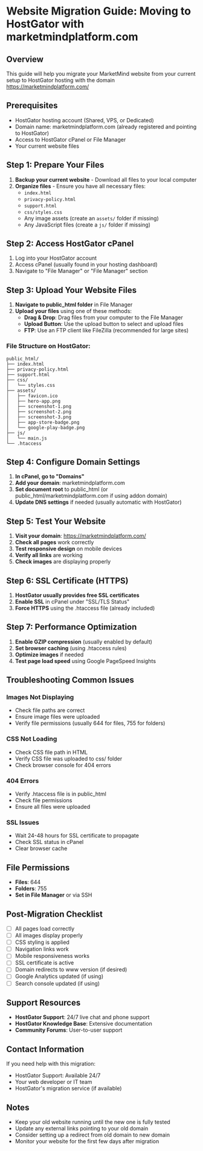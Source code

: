 # Website Migration Guide: Moving to HostGator with marketmindplatform.com

## Overview
This guide will help you migrate your MarketMind website from your current setup to HostGator hosting with the domain https://marketmindplatform.com/

## Prerequisites
- HostGator hosting account (Shared, VPS, or Dedicated)
- Domain name: marketmindplatform.com (already registered and pointing to HostGator)
- Access to HostGator cPanel or File Manager
- Your current website files

## Step 1: Prepare Your Files
1. **Backup your current website** - Download all files to your local computer
2. **Organize files** - Ensure you have all necessary files:
   - `index.html`
   - `privacy-policy.html`
   - `support.html`
   - `css/styles.css`
   - Any image assets (create an `assets/` folder if missing)
   - Any JavaScript files (create a `js/` folder if missing)

## Step 2: Access HostGator cPanel
1. Log into your HostGator account
2. Access cPanel (usually found in your hosting dashboard)
3. Navigate to "File Manager" or "File Manager" section

## Step 3: Upload Your Website Files
1. **Navigate to public_html folder** in File Manager
2. **Upload your files** using one of these methods:
   - **Drag & Drop**: Drag files from your computer to the File Manager
   - **Upload Button**: Use the upload button to select and upload files
   - **FTP**: Use an FTP client like FileZilla (recommended for large sites)

### File Structure on HostGator:
```
public_html/
├── index.html
├── privacy-policy.html
├── support.html
├── css/
│   └── styles.css
├── assets/
│   ├── favicon.ico
│   ├── hero-app.png
│   ├── screenshot-1.png
│   ├── screenshot-2.png
│   ├── screenshot-3.png
│   ├── app-store-badge.png
│   └── google-play-badge.png
├── js/
│   └── main.js
└── .htaccess
```

## Step 4: Configure Domain Settings
1. **In cPanel, go to "Domains"**
2. **Add your domain**: marketmindplatform.com
3. **Set document root** to public_html (or public_html/marketmindplatform.com if using addon domain)
4. **Update DNS settings** if needed (usually automatic with HostGator)

## Step 5: Test Your Website
1. **Visit your domain**: https://marketmindplatform.com/
2. **Check all pages** work correctly
3. **Test responsive design** on mobile devices
4. **Verify all links** are working
5. **Check images** are displaying properly

## Step 6: SSL Certificate (HTTPS)
1. **HostGator usually provides free SSL certificates**
2. **Enable SSL** in cPanel under "SSL/TLS Status"
3. **Force HTTPS** using the .htaccess file (already included)

## Step 7: Performance Optimization
1. **Enable GZIP compression** (usually enabled by default)
2. **Set browser caching** (using .htaccess rules)
3. **Optimize images** if needed
4. **Test page load speed** using Google PageSpeed Insights

## Troubleshooting Common Issues

### Images Not Displaying
- Check file paths are correct
- Ensure image files were uploaded
- Verify file permissions (usually 644 for files, 755 for folders)

### CSS Not Loading
- Check CSS file path in HTML
- Verify CSS file was uploaded to css/ folder
- Check browser console for 404 errors

### 404 Errors
- Verify .htaccess file is in public_html
- Check file permissions
- Ensure all files were uploaded

### SSL Issues
- Wait 24-48 hours for SSL certificate to propagate
- Check SSL status in cPanel
- Clear browser cache

## File Permissions
- **Files**: 644
- **Folders**: 755
- **Set in File Manager** or via SSH

## Post-Migration Checklist
- [ ] All pages load correctly
- [ ] All images display properly
- [ ] CSS styling is applied
- [ ] Navigation links work
- [ ] Mobile responsiveness works
- [ ] SSL certificate is active
- [ ] Domain redirects to www version (if desired)
- [ ] Google Analytics updated (if using)
- [ ] Search console updated (if using)

## Support Resources
- **HostGator Support**: 24/7 live chat and phone support
- **HostGator Knowledge Base**: Extensive documentation
- **Community Forums**: User-to-user support

## Contact Information
If you need help with this migration:
- HostGator Support: Available 24/7
- Your web developer or IT team
- HostGator's migration service (if available)

## Notes
- Keep your old website running until the new one is fully tested
- Update any external links pointing to your old domain
- Consider setting up a redirect from old domain to new domain
- Monitor your website for the first few days after migration
